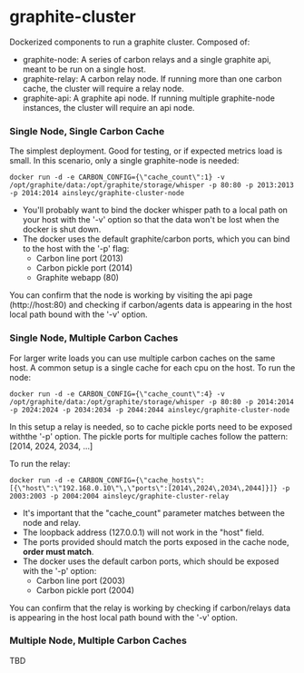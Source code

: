 # graphite-cluster
Dockerized components to run a graphite cluster. Composed of:
* graphite-node: A series of carbon relays and a single graphite api, meant to be run on a single host.
* graphite-relay: A carbon relay node. If running more than one carbon cache, the cluster will require a relay node.
* graphite-api: A graphite api node. If running multiple graphite-node instances, the cluster will require an api node.

### Single Node, Single Carbon Cache
The simplest deployment. Good for testing, or if expected metrics load is small. In this scenario, only a single graphite-node is needed:
```
docker run -d -e CARBON_CONFIG={\"cache_count\":1} -v /opt/graphite/data:/opt/graphite/storage/whisper -p 80:80 -p 2013:2013 -p 2014:2014 ainsleyc/graphite-cluster-node
```
* You'll probably want to bind the docker whisper path to a local path on your host with the '-v' option so that the data won't be lost when the docker is shut down.
* The docker uses the default graphite/carbon ports, which you can bind to the host with the '-p' flag:
  * Carbon line port (2013)
  * Carbon pickle port (2014)
  * Graphite webapp (80)

You can confirm that the node is working by visiting the api page (http://host:80) and checking if carbon/agents data is appearing in the host local path bound with the '-v' option.

### Single Node, Multiple Carbon Caches
For larger write loads you can use multiple carbon caches on the same host. A common setup is a single cache for each cpu on the host. To run the node:
```
docker run -d -e CARBON_CONFIG={\"cache_count\":4} -v /opt/graphite/data:/opt/graphite/storage/whisper -p 80:80 -p 2014:2014 -p 2024:2024 -p 2034:2034 -p 2044:2044 ainsleyc/graphite-cluster-node
```
In this setup a relay is needed, so to cache pickle ports need to be exposed withthe '-p' option. The pickle ports for multiple caches follow the pattern: [2014, 2024, 2034, ...]

To run the relay:
```
docker run -d -e CARBON_CONFIG={\"cache_hosts\":[{\"host\":\"192.168.0.10\"\,\"ports\":[2014\,2024\,2034\,2044]}]} -p 2003:2003 -p 2004:2004 ainsleyc/graphite-cluster-relay
```
* It's important that the "cache_count" parameter matches between the node and relay.
* The loopback address (127.0.0.1) will not work in the "host" field.
* The ports provided should match the ports exposed in the cache node, **order must match**.
* The docker uses the default carbon ports, which should be exposed with the '-p' option:
  * Carbon line port (2003)
  * Carbon pickle port (2004)

You can confirm that the relay is working by checking if carbon/relays data is appearing in the host local path bound with the '-v' option.

### Multiple Node, Multiple Carbon Caches
TBD
